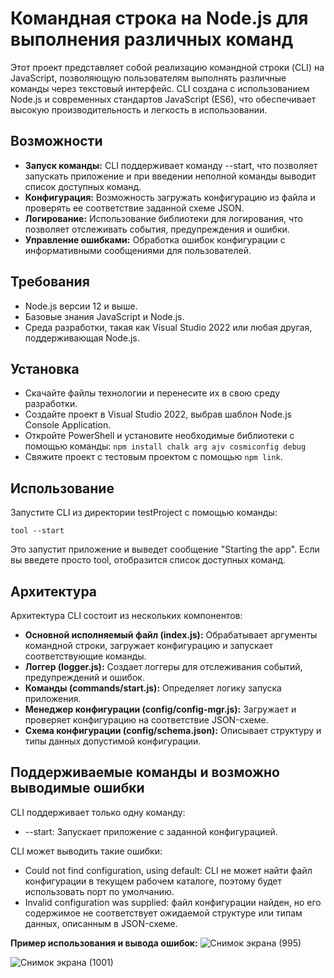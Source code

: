 # Командная строка на Node.js для выполнения различных команд #
Этот проект представляет собой реализацию командной строки (CLI) на JavaScript, позволяющую пользователям выполнять различные команды через текстовый интерфейс. CLI создана с использованием Node.js и современных стандартов JavaScript (ES6), что обеспечивает высокую производительность и легкость в использовании.

## Возможности
* **Запуск команды:** CLI поддерживает команду --start, что позволяет запускать приложение и при введении неполной команды выводит список доступных команд.
* **Конфигурация:** Возможность загружать конфигурацию из файла и проверять ее соответствие заданной схеме JSON.
* **Логирование:** Использование библиотеки для логирования, что позволяет отслеживать события, предупреждения и ошибки.
* **Управление ошибками:** Обработка ошибок конфигурации с информативными сообщениями для пользователей.
  
## Требования
* Node.js версии 12 и выше.
* Базовые знания JavaScript и Node.js.
* Среда разработки, такая как Visual Studio 2022 или любая другая, поддерживающая Node.js.

## Установка
* Скачайте файлы технологии и перенесите их в свою среду разработки.
* Создайте проект в Visual Studio 2022, выбрав шаблон Node.js Console Application.
* Откройте PowerShell и установите необходимые библиотеки с помощью команды:
```npm install chalk arg ajv cosmiconfig debug```
* Свяжите проект с тестовым проектом с помощью ```npm link```.
  
## Использование
Запустите CLI из директории testProject с помощью команды:

```tool --start```

Это запустит приложение и выведет сообщение "Starting the app". Если вы введете просто tool, отобразится список доступных команд.

## Архитектура
Архитектура CLI состоит из нескольких компонентов:

* **Основной исполняемый файл (index.js):** Обрабатывает аргументы командной строки, загружает конфигурацию и запускает соответствующие команды.
* **Логгер (logger.js):** Создает логгеры для отслеживания событий, предупреждений и ошибок.
* **Команды (commands/start.js):** Определяет логику запуска приложения.
* **Менеджер конфигурации (config/config-mgr.js):** Загружает и проверяет конфигурацию на соответствие JSON-схеме.
* **Схема конфигурации (config/schema.json):** Описывает структуру и типы данных допустимой конфигурации.

## Поддерживаемые команды и возможно выводимые ошибки
CLI поддерживает только одну команду:
* --start: Запускает приложение с заданной конфигурацией.

CLI может выводить такие ошибки:
* Could not find configuration, using default: CLI не может найти файл конфигурации в текущем рабочем каталоге, поэтому будет использовать порт по умолчанию.
* Invalid configuration was supplied: файл конфигурации найден, но его содержимое не соответствует ожидаемой структуре или типам данных, описанным в JSON-схеме.

 **Пример использования и вывода ошибок:**
![Снимок экрана (995)](https://github.com/user-attachments/assets/e1bd55f6-5154-47c7-8c9d-e8bb100838fb)

![Снимок экрана (1001)](https://github.com/user-attachments/assets/e8d933ce-60e2-4e74-84ff-ee50970e7c22)

